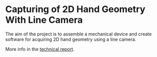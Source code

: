 # Capturing of 2D Hand Geometry With Line Camera

The aim of the project is to assemble a mechanical device and create software for acquiring 2D hand geometry using a line camera.

More info in the [technical report](https://github.com/petrstehlik/biometrics-hand-detector/raw/master/docs/doc.pdf).
